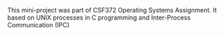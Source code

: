This mini-project was part of CSF372 Operating Systems Assignment. It based on UNIX processes in C programming and Inter-Process Communication (IPC)
